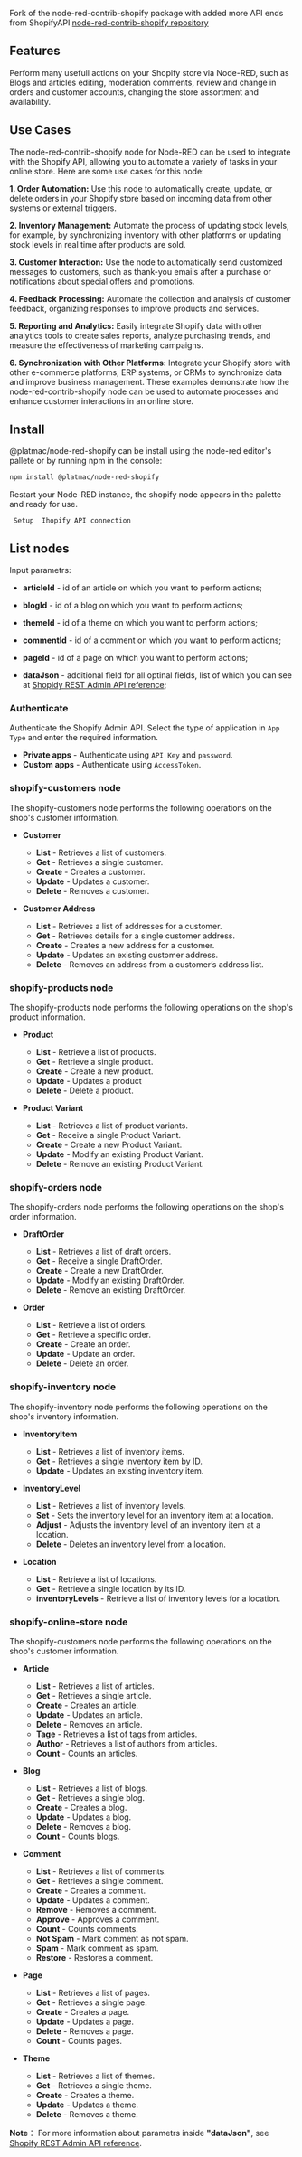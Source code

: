 Fork of the node-red-contrib-shopify package with added more API ends from ShopifyAPI
[node-red-contrib-shopify repository](https://www.npmjs.com/package/node-red-contrib-shopify)

## Features
Perform many usefull actions on your Shopify store via Node-RED, such as Blogs and articles editing, moderation comments, review and change in orders and customer accounts, changing the store assortment and availability.

## Use Cases
 The node-red-contrib-shopify node for Node-RED can be used to integrate with the Shopify API, allowing you to automate a variety of tasks in your online store. Here are some use cases for this node: 

 **1. Order Automation:** Use this node to automatically create, update, or delete orders in your Shopify store based on incoming data from other systems or external triggers. 

 **2. Inventory Management:** Automate the process of updating stock levels, for example, by synchronizing inventory with other platforms or updating stock levels in real time after products are sold. 

 **3. Customer Interaction:** Use the node to automatically send customized messages to customers, such as thank-you emails after a purchase or notifications about special offers and promotions. 

 **4. Feedback Processing:** Automate the collection and analysis of customer feedback, organizing responses to improve products and services. 

 **5. Reporting and Analytics:** Easily integrate Shopify data with other analytics tools to create sales reports, analyze purchasing trends, and measure the effectiveness of marketing campaigns. 

 **6. Synchronization with Other Platforms:** Integrate your Shopify store with other e-commerce platforms, ERP systems, or CRMs to synchronize data and improve business management. These examples demonstrate how the node-red-contrib-shopify node can be used to automate processes and enhance customer interactions in an online store.




## Install
@platmac/node-red-shopify can be install using the node-red editor's pallete or by running npm in the console:

``` bash
npm install @platmac/node-red-shopify
```

Restart your Node-RED instance, the shopify node appears in the palette and ready for use.

     Setup  Іhopify API connection


## List nodes

Input parametrs:

 - **articleId** - id of an article on which you want to perform actions;

 - **blogId** - id of a blog on which you want to perform actions;

 - **themeId** - id of a theme on which you want to perform actions;

 - **commentId** - id of a comment on which you want to perform actions;

 - **pageId** - id of a page on which you want to perform actions;

 - **dataJson** - additional field for all optinal fields, list of which you can see at [Shopidy REST Admin API reference](https://shopify.dev/api/admin-rest);

### Authenticate

Authenticate the Shopify Admin API. Select the type of application in `App Type` and enter the required information.

- **Private apps** - Authenticate using `API Key` and `password`.
- **Custom apps** - Authenticate using  `AccessToken`.

### shopify-customers node

The shopify-customers node performs the following operations on the shop's customer information.

- **Customer**
  - **List** - Retrieves a list of customers.
  - **Get** - Retrieves a single customer.
  - **Create** - Creates a customer.
  - **Update** - Updates a customer.
  - **Delete** - Removes a customer.

- **Customer Address**
  - **List** - Retrieves a list of addresses for a customer.
  - **Get** - Retrieves details for a single customer address.
  - **Create** - Creates a new address for a customer.
  - **Update** - Updates an existing customer address.
  - **Delete** - Removes an address from a customer’s address list.

### shopify-products node

The shopify-products node performs the following operations on the shop's product information.

- **Product**
  - **List** - Retrieve a list of products.
  - **Get** - Retrieve a single product.
  - **Create** - Create a new product.
  - **Update** - Updates a product
  - **Delete** - Delete a product.

- **Product Variant**
  - **List** - Retrieves a list of product variants.
  - **Get** - Receive a single Product Variant.
  - **Create** - Create a new Product Variant.
  - **Update** - Modify an existing Product Variant.
  - **Delete** - Remove an existing Product Variant.

### shopify-orders node

The shopify-orders node performs the following operations on the shop's order information.

- **DraftOrder**
  - **List** - Retrieves a list of draft orders.
  - **Get** - Receive a single DraftOrder.
  - **Create** - Create a new DraftOrder.
  - **Update** - Modify an existing DraftOrder.
  - **Delete** - Remove an existing DraftOrder.

- **Order**
  - **List** - Retrieve a list of orders.
  - **Get** - Retrieve a specific order.
  - **Create** - Create an order.
  - **Update** - Update an order.
  - **Delete** - Delete an order.

### shopify-inventory node

The shopify-inventory node performs the following operations on the shop's inventory information.

- **InventoryItem**
  - **List** - Retrieves a list of inventory items.
  - **Get** - Retrieves a single inventory item by ID.
  - **Update** - Updates an existing inventory item.

- **InventoryLevel**
  - **List** - Retrieves a list of inventory levels.
  - **Set** - Sets the inventory level for an inventory item at a location.
  - **Adjust** - Adjusts the inventory level of an inventory item at a location.
  - **Delete** - Deletes an inventory level from a location.

- **Location**
  - **List** - Retrieve a list of locations.
  - **Get** - Retrieve a single location by its ID.
  - **inventoryLevels** - Retrieve a list of inventory levels for a location.

### shopify-online-store node

The shopify-customers node performs the following operations on the shop's customer information.

- **Article**
  - **List** - Retrieves a list of articles.
  - **Get** - Retrieves a single article.
  - **Create** - Creates an article.
  - **Update** - Updates an article.
  - **Delete** - Removes an article.
  - **Tage** - Retrieves a list of tags from articles.
  - **Author** -  Retrieves a list of authors from articles.
  - **Count** - Counts an articles.

- **Blog**
  - **List** - Retrieves a list of blogs.
  - **Get** - Retrieves a single blog.
  - **Create** - Creates a blog.
  - **Update** - Updates a blog.
  - **Delete** - Removes a blog.
  - **Count** - Counts blogs.

- **Comment**
  - **List** - Retrieves a list of comments.
  - **Get** - Retrieves a single comment.
  - **Create** - Creates a comment.
  - **Update** - Updates a comment.
  - **Remove** - Removes a comment.
  - **Approve** - Approves a comment.
  - **Count** - Counts comments.
  - **Not Spam** - Mark comment as not spam.
  - **Spam** - Mark comment as spam.
  - **Restore** - Restores a comment.

- **Page**
  - **List** - Retrieves a list of pages.
  - **Get** - Retrieves a single page.
  - **Create** - Creates a page.
  - **Update** - Updates a page.
  - **Delete** - Removes a page.
  - **Count** - Counts pages.

- **Theme**
  - **List** - Retrieves a list of themes.
  - **Get** - Retrieves a single theme.
  - **Create** - Creates a theme.
  - **Update** - Updates a theme.
  - **Delete** - Removes a theme.

**Note**： For more information about parametrs inside **"dataJson"**, see [Shopify REST Admin API reference](https://shopify.dev/api/admin-rest).


